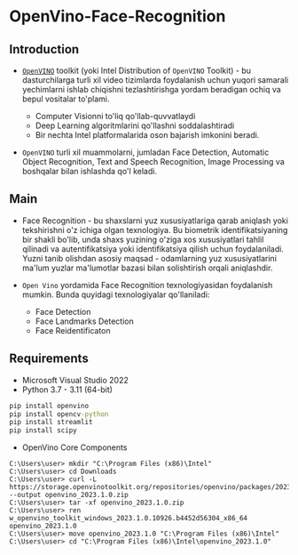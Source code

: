 # OpenVino-Face-Recognition

## Introduction
- [```OpenVINO```](https://docs.openvino.ai/2023.1/home.html) toolkit (yoki Intel Distribution of ```OpenVINO``` Toolkit) - bu dasturchilarga turli xil video tizimlarda foydalanish uchun yuqori samarali yechimlarni ishlab chiqishni tezlashtirishga yordam beradigan ochiq va bepul vositalar to'plami.
  * Computer Visionni to'liq qo'llab-quvvatlaydi
  * Deep Learning algoritmlarini qo'llashni soddalashtiradi
  * Bir nechta Intel platformalarida oson bajarish imkonini beradi.
    
- ```OpenVINO``` turli xil muammolarni, jumladan Face Detection, Automatic Object Recognition, Text and Speech Recognition, Image Processing va boshqalar bilan ishlashda qo'l keladi.

## Main
* Face Recognition - bu shaxslarni yuz xususiyatlariga qarab aniqlash yoki tekshirishni o'z ichiga olgan texnologiya. Bu biometrik identifikatsiyaning bir shakli bo'lib, unda shaxs yuzining o'ziga xos xususiyatlari tahlil qilinadi va autentifikatsiya yoki identifikatsiya qilish uchun foydalaniladi. Yuzni tanib olishdan asosiy maqsad - odamlarning yuz xususiyatlarini ma'lum yuzlar ma'lumotlar bazasi bilan solishtirish orqali aniqlashdir.

* ```Open Vino``` yordamida Face Recognition texnologiyasidan foydalanish mumkin. Bunda quyidagi texnologiyalar qo'llaniladi:
   - Face Detection
   - Face Landmarks Detection
   - Face Reidentificaton

## Requirements
* Microsoft Visual Studio 2022
* Python 3.7 - 3.11 (64-bit)
```cmd
pip install openvino
pip install opencv-python
pip install streamlit
pip install scipy
```

* OpenVino Core Components
```console
C:\Users\user> mkdir "C:\Program Files (x86)\Intel"
C:\Users\user> cd Downloads
C:\Users\user> curl -L https://storage.openvinotoolkit.org/repositories/openvino/packages/2023.1/windows/w_openvino_toolkit_windows_2023.1.0.12185.47b736f63ed_x86_64.zip --output openvino_2023.1.0.zip
C:\Users\user> tar -xf openvino_2023.1.0.zip
C:\Users\user> ren w_openvino_toolkit_windows_2023.1.0.10926.b4452d56304_x86_64 openvino_2023.1.0
C:\Users\user> move openvino_2023.1.0 "C:\Program Files (x86)\Intel"
C:\Users\user> cd "C:\Program Files (x86)\Intel\openvino_2023.1.0"
```
